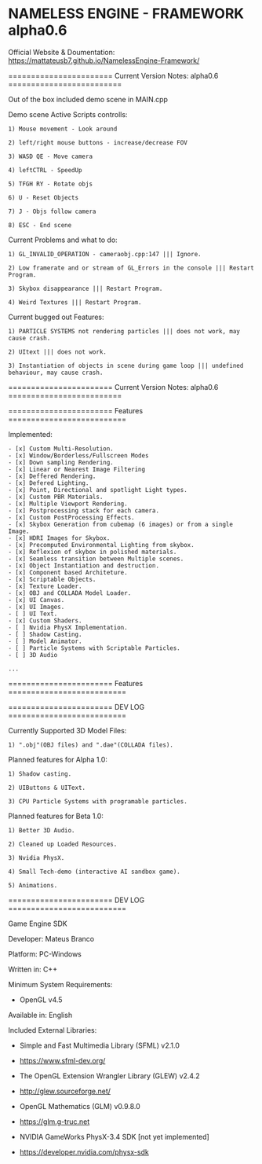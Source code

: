 # NAMELESS ENGINE - FRAMEWORK alpha0.6

Official Website & Doumentation: https://mattateusb7.github.io/NamelessEngine-Framework/

======================= Current Version Notes: alpha0.6 =========================

Out of the box included demo scene in MAIN.cpp

Demo scene Active Scripts controlls:

	1) Mouse movement - Look around
	
	2) left/right mouse buttons - increase/decrease FOV
	
	3) WASD QE - Move camera
	
	4) leftCTRL - SpeedUp
	
	5) TFGH RY - Rotate objs
	
	6) U - Reset Objects
	
	7) J - Objs follow camera
	
	8) ESC - End scene

Current Problems and what to do:
	
	1) GL_INVALID_OPERATION - cameraobj.cpp:147 ||| Ignore.
	
	2) Low framerate and or stream of GL_Errors in the console ||| Restart Program.
	
	3) Skybox disappearance ||| Restart Program.
	
	4) Weird Textures ||| Restart Program.
	
Current bugged out Features:

	1) PARTICLE SYSTEMS not rendering particles ||| does not work, may cause crash.
	
	2) UItext ||| does not work.
	
	3) Instantiation of objects in scene during game loop ||| undefined behaviour, may cause crash.
	
======================= Current Version Notes: alpha0.6 =========================

======================= Features ==========================

Implemented:

	- [x] Custom Multi-Resolution.
	- [x] Window/Borderless/Fullscreen Modes
	- [x] Down sampling Rendering.
	- [x] Linear or Nearest Image Filtering
	- [x] Deffered Rendering.
	- [x] Defered Lighting.
	- [x] Point, Directional and spotlight Light types.
	- [x] Custom PBR Materials.
	- [x] Multiple Viewport Rendering.
	- [x] Postprocessing stack for each camera.
	- [x] Custom PostProcessing Effects.
	- [x] Skybox Generation from cubemap (6 images) or from a single Image.
	- [x] HDRI Images for Skybox.
	- [x] Precomputed Environmental Lighting from skybox.
	- [x] Reflexion of skybox in polished materials.
	- [x] Seamless transition between Multiple scenes.
	- [x] Object Instantiation and destruction.
	- [x] Component based Architeture.
	- [x] Scriptable Objects.
	- [x] Texture Loader.
	- [x] OBJ and COLLADA Model Loader.
	- [x] UI Canvas.
	- [x] UI Images.
	- [ ] UI Text.
	- [x] Custom Shaders.
	- [ ] Nvidia PhysX Implementation.
	- [ ] Shadow Casting.
	- [ ] Model Animator.
	- [ ] Particle Systems with Scriptable Particles.
	- [ ] 3D Audio
	
	...
======================= Features ==========================

======================= DEV LOG ==========================

Currently Supported 3D Model Files: 

	1) ".obj"(OBJ files) and ".dae"(COLLADA files).
	
Planned features for Alpha 1.0:

	1) Shadow casting.
	
	2) UIButtons & UIText.
	
	3) CPU Particle Systems with programable particles.

Planned features for Beta 1.0:
	
	1) Better 3D Audio.

	2) Cleaned up Loaded Resources.
	
	3) Nvidia PhysX.
	
	4) Small Tech-demo (interactive AI sandbox game).
	
	5) Animations.

======================= DEV LOG ==========================

Game Engine SDK

Developer: Mateus Branco

Platform: PC-Windows

Written in: C++

Minimum System Requirements: 

- OpenGL v4.5

Available in: English

Included External Libraries: 

- Simple and Fast Multimedia Library  (SFML) v2.1.0
  
- https://www.sfml-dev.org/
  
- The OpenGL Extension Wrangler Library (GLEW) v2.4.2
  
- http://glew.sourceforge.net/
  
- OpenGL Mathematics (GLM) v0.9.8.0
  
- https://glm.g-truc.net
  
- NVIDIA GameWorks PhysX-3.4 SDK [not yet implemented]
  
- https://developer.nvidia.com/physx-sdk
